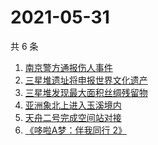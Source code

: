 # 2021-05-31

共 6 条

<!-- BEGIN ZHIHUSEARCH -->
<!-- 最后更新时间 Mon May 31 2021 07:28:34 GMT+0800 (China Standard Time) -->
1. [南京警方通报伤人事件](https://www.zhihu.com/search?q=南京新街口)
1. [三星堆遗址将申报世界文化遗产](https://www.zhihu.com/search?q=三星堆)
1. [三星堆发现最大面积丝绸残留物](https://www.zhihu.com/search?q=三星堆)
1. [亚洲象北上进入玉溪境内](https://www.zhihu.com/search?q=亚洲象)
1. [天舟二号完成空间站对接](https://www.zhihu.com/search?q=天舟二号)
1. [《哆啦A梦：伴我同行 2》](https://www.zhihu.com/search?q=哆啦A梦：伴我同行2)
<!-- END ZHIHUSEARCH -->
